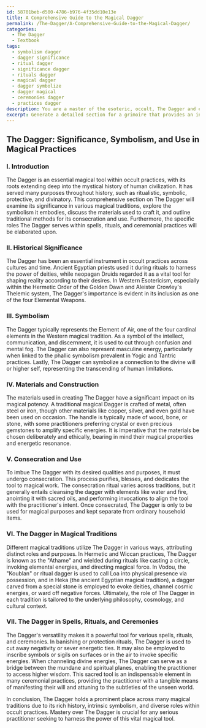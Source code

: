 ```yaml
---
id: 58701beb-d500-4786-b976-4f35dd10e13e
title: A Comprehensive Guide to the Magical Dagger
permalink: /The-Dagger/A-Comprehensive-Guide-to-the-Magical-Dagger/
categories:
  - The Dagger
  - Textbook
tags:
  - symbolism dagger
  - dagger significance
  - ritual dagger
  - significance dagger
  - rituals dagger
  - magical dagger
  - dagger symbolize
  - dagger magical
  - ceremonies dagger
  - practices dagger
description: You are a master of the esoteric, occult, The Dagger and education, you have written many textbooks on the subject in ways that provide students with rich and deep understanding of the subject. You are being asked to write textbook-like sections on a topic and you do it with full context, explainability, and reliability in accuracy to the true facts of the topic at hand, in a textbook style that a student would easily be able to learn from, in a rich, engaging, and contextual way. Always include relevant context (such as formulas and history), related concepts, and in a way that someone can gain deep insights from.
excerpt: Generate a detailed section for a grimoire that provides an in-depth understanding of The Dagger as an important magical tool within occult practices. This section should cover its historical significance, symbolism, materials used, and the traditional methods of consecration and use. Additionally, discuss the connection of The Dagger with various magical traditions and the specific roles it serves within spells, rituals, and ceremonial practices.
---
```


## The Dagger: Significance, Symbolism, and Use in Magical Practices

### I. Introduction

The Dagger is an essential magical tool within occult practices, with its roots extending deep into the mystical history of human civilization. It has served many purposes throughout history, such as ritualistic, symbolic, protective, and divinatory. This comprehensive section on The Dagger will examine its significance in various magical traditions, explore the symbolism it embodies, discuss the materials used to craft it, and outline traditional methods for its consecration and use. Furthermore, the specific roles The Dagger serves within spells, rituals, and ceremonial practices will be elaborated upon.

### II. Historical Significance

The Dagger has been an essential instrument in occult practices across cultures and time. Ancient Egyptian priests used it during rituals to harness the power of deities, while neopagan Druids regarded it as a vital tool for shaping reality according to their desires. In Western Esotericism, especially within the Hermetic Order of the Golden Dawn and Aleister Crowley's Thelemic system, The Dagger's importance is evident in its inclusion as one of the four Elemental Weapons.

### III. Symbolism

The Dagger typically represents the Element of Air, one of the four cardinal elements in the Western magical tradition. As a symbol of the intellect, communication, and discernment, it is used to cut through confusion and mental fog. The Dagger can also represent masculine energy, particularly when linked to the phallic symbolism prevalent in Yogic and Tantric practices. Lastly, The Dagger can symbolize a connection to the divine will or higher self, representing the transcending of human limitations.

### IV. Materials and Construction

The materials used in creating The Dagger have a significant impact on its magical potency. A traditional magical Dagger is crafted of metal, often steel or iron, though other materials like copper, silver, and even gold have been used on occasion. The handle is typically made of wood, bone, or stone, with some practitioners preferring crystal or even precious gemstones to amplify specific energies. It is imperative that the materials be chosen deliberately and ethically, bearing in mind their magical properties and energetic resonance.

### V. Consecration and Use

To imbue The Dagger with its desired qualities and purposes, it must undergo consecration. This process purifies, blesses, and dedicates the tool to magical work. The consecration ritual varies across traditions, but it generally entails cleansing the dagger with elements like water and fire, anointing it with sacred oils, and performing invocations to align the tool with the practitioner's intent. Once consecrated, The Dagger is only to be used for magical purposes and kept separate from ordinary household items.

### VI. The Dagger in Magical Traditions

Different magical traditions utilize The Dagger in various ways, attributing distinct roles and purposes. In Hermetic and Wiccan practices, The Dagger is known as the "Athame" and wielded during rituals like casting a circle, invoking elemental energies, and directing magical force. In Vodou, the "Koublan" or ritual dagger is used to call Loa into physical presence via possession, and in Heka (the ancient Egyptian magical tradition), a dagger carved from a special stone is employed to evoke deities, channel cosmic energies, or ward off negative forces. Ultimately, the role of The Dagger in each tradition is tailored to the underlying philosophy, cosmology, and cultural context.

### VII. The Dagger in Spells, Rituals, and Ceremonies

The Dagger's versatility makes it a powerful tool for various spells, rituals, and ceremonies. In banishing or protection rituals, The Dagger is used to cut away negativity or sever energetic ties. It may also be employed to inscribe symbols or sigils on surfaces or in the air to invoke specific energies. When channeling divine energies, The Dagger can serve as a bridge between the mundane and spiritual planes, enabling the practitioner to access higher wisdom. This sacred tool is an indispensable element in many ceremonial practices, providing the practitioner with a tangible means of manifesting their will and attuning to the subtleties of the unseen world.

In conclusion, The Dagger holds a prominent place across many magical traditions due to its rich history, intrinsic symbolism, and diverse roles within occult practices. Mastery over The Dagger is crucial for any serious practitioner seeking to harness the power of this vital magical tool.
